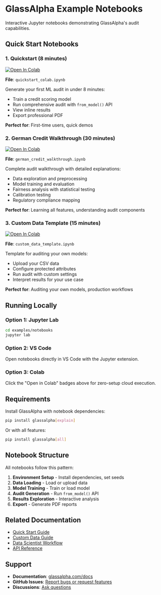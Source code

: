 # GlassAlpha Example Notebooks

Interactive Jupyter notebooks demonstrating GlassAlpha's audit capabilities.

## Quick Start Notebooks

### 1. Quickstart (8 minutes)

[![Open In Colab](https://colab.research.google.com/assets/colab-badge.svg)](https://colab.research.google.com/github/GlassAlpha/glassalpha/blob/main/examples/notebooks/quickstart_colab.ipynb)

**File**: `quickstart_colab.ipynb`

Generate your first ML audit in under 8 minutes:

- Train a credit scoring model
- Run comprehensive audit with `from_model()` API
- View inline results
- Export professional PDF

**Perfect for**: First-time users, quick demos

### 2. German Credit Walkthrough (30 minutes)

[![Open In Colab](https://colab.research.google.com/assets/colab-badge.svg)](https://colab.research.google.com/github/GlassAlpha/glassalpha/blob/main/examples/notebooks/german_credit_walkthrough.ipynb)

**File**: `german_credit_walkthrough.ipynb`

Complete audit walkthrough with detailed explanations:

- Data exploration and preprocessing
- Model training and evaluation
- Fairness analysis with statistical testing
- Calibration testing
- Regulatory compliance mapping

**Perfect for**: Learning all features, understanding audit components

### 3. Custom Data Template (15 minutes)

[![Open In Colab](https://colab.research.google.com/assets/colab-badge.svg)](https://colab.research.google.com/github/GlassAlpha/glassalpha/blob/main/examples/notebooks/custom_data_template.ipynb)

**File**: `custom_data_template.ipynb`

Template for auditing your own models:

- Upload your CSV data
- Configure protected attributes
- Run audit with custom settings
- Interpret results for your use case

**Perfect for**: Auditing your own models, production workflows

## Running Locally

### Option 1: Jupyter Lab

```bash
cd examples/notebooks
jupyter lab
```

### Option 2: VS Code

Open notebooks directly in VS Code with the Jupyter extension.

### Option 3: Colab

Click the "Open in Colab" badges above for zero-setup cloud execution.

## Requirements

Install GlassAlpha with notebook dependencies:

```bash
pip install glassalpha[explain]
```

Or with all features:

```bash
pip install glassalpha[all]
```

## Notebook Structure

All notebooks follow this pattern:

1. **Environment Setup** - Install dependencies, set seeds
2. **Data Loading** - Load or upload data
3. **Model Training** - Train or load model
4. **Audit Generation** - Run `from_model()` API
5. **Results Exploration** - Interactive analysis
6. **Export** - Generate PDF reports

## Related Documentation

- [Quick Start Guide](https://glassalpha.com/getting-started/quickstart/)
- [Custom Data Guide](https://glassalpha.com/getting-started/custom-data/)
- [Data Scientist Workflow](https://glassalpha.com/guides/data-scientist-workflow/)
- [API Reference](https://glassalpha.com/reference/api/)

## Support

- **Documentation**: [glassalpha.com/docs](https://glassalpha.com/docs)
- **GitHub Issues**: [Report bugs or request features](https://github.com/GlassAlpha/glassalpha/issues)
- **Discussions**: [Ask questions](https://github.com/GlassAlpha/glassalpha/discussions)
